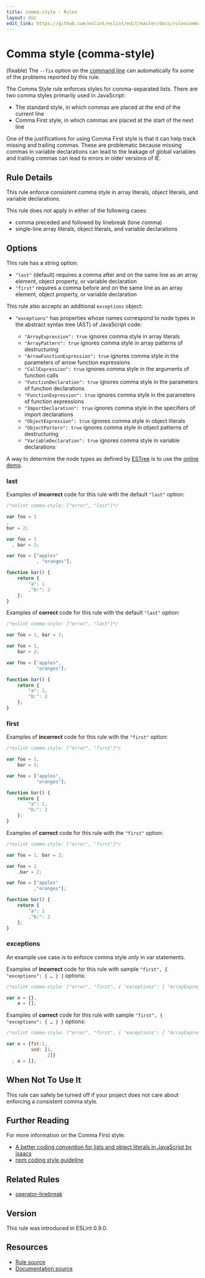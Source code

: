 ```yaml
---
title: comma-style - Rules
layout: doc
edit_link: https://github.com/eslint/eslint/edit/master/docs/rulescomma-style.md
---
```

<!-- Note: No pull requests accepted for this file. See README.md in the root directory for details. -->
# Comma style (comma-style)

(fixable) The `--fix` option on the [command line](../user-guide/command-line-interface#fix) can automatically fix some of the problems reported by this rule.

The Comma Style rule enforces styles for comma-separated lists. There are two comma styles primarily used in JavaScript:

* The standard style, in which commas are placed at the end of the current line
* Comma First style, in which commas are placed at the start of the next line

One of the justifications for using Comma First style is that it can help track missing and trailing commas. These are problematic because missing commas in variable declarations can lead to the leakage of global variables and trailing commas can lead to errors in older versions of IE.

## Rule Details

This rule enforce consistent comma style in array literals, object literals, and variable declarations.

This rule does not apply in either of the following cases:

* comma preceded and followed by linebreak (lone comma)
* single-line array literals, object literals, and variable declarations

## Options

This rule has a string option:

* `"last"` (default) requires a comma after and on the same line as an array element, object property, or variable declaration
* `"first"` requires a comma before and on the same line as an array element, object property, or variable declaration

This rule also accepts an additional `exceptions` object:

* `"exceptions"` has properties whose names correspond to node types in the abstract syntax tree (AST) of JavaScript code:

    * `"ArrayExpression": true` ignores comma style in array literals
    * `"ArrayPattern": true` ignores comma style in array patterns of destructuring
    * `"ArrowFunctionExpression": true` ignores comma style in the parameters of arrow function expressions
    * `"CallExpression": true` ignores comma style in the arguments of function calls
    * `"FunctionDeclaration": true` ignores comma style in the parameters of function declarations
    * `"FunctionExpression": true` ignores comma style in the parameters of function expressions
    * `"ImportDeclaration": true` ignores comma style in the specifiers of import declarations
    * `"ObjectExpression": true` ignores comma style in object literals
    * `"ObjectPattern": true` ignores comma style in object patterns of destructuring
    * `"VariableDeclaration": true` ignores comma style in variable declarations

A way to determine the node types as defined by [ESTree](https://github.com/estree/estree) is to use the [online demo](http://eslint.org/parser).

### last

Examples of **incorrect** code for this rule with the default `"last"` option:

```js
/*eslint comma-style: ["error", "last"]*/

var foo = 1
,
bar = 2;

var foo = 1
  , bar = 2;

var foo = ["apples"
           , "oranges"];

function bar() {
    return {
        "a": 1
        ,"b:": 2
    };
}
```

Examples of **correct** code for this rule with the default `"last"` option:

```js
/*eslint comma-style: ["error", "last"]*/

var foo = 1, bar = 2;

var foo = 1,
    bar = 2;

var foo = ["apples",
           "oranges"];

function bar() {
    return {
        "a": 1,
        "b:": 2
    };
}
```

### first

Examples of **incorrect** code for this rule with the `"first"` option:

```js
/*eslint comma-style: ["error", "first"]*/

var foo = 1,
    bar = 2;

var foo = ["apples",
           "oranges"];

function bar() {
    return {
        "a": 1,
        "b:": 2
    };
}
```

Examples of **correct** code for this rule with the `"first"` option:

```js
/*eslint comma-style: ["error", "first"]*/

var foo = 1, bar = 2;

var foo = 1
    ,bar = 2;

var foo = ["apples"
          ,"oranges"];

function bar() {
    return {
        "a": 1
        ,"b:": 2
    };
}
```

### exceptions

An example use case is to enforce comma style *only* in var statements.

Examples of **incorrect** code for this rule with sample `"first", { "exceptions": { … } }` options:

```js
/*eslint comma-style: ["error", "first", { "exceptions": { "ArrayExpression": true, "ObjectExpression": true } }]*/

var o = {},
    a = [];
```

Examples of **correct** code for this rule with sample `"first", { "exceptions": { … } }` options:

```js
/*eslint comma-style: ["error", "first", { "exceptions": { "ArrayExpression": true, "ObjectExpression": true } }]*/

var o = {fst:1,
         snd: [1,
               2]}
  , a = [];
```

## When Not To Use It

This rule can safely be turned off if your project does not care about enforcing a consistent comma style.


## Further Reading

For more information on the Comma First style:

* [A better coding convention for lists and object literals in JavaScript by isaacs](https://gist.github.com/isaacs/357981)
* [npm coding style guideline](https://docs.npmjs.com/misc/coding-style)


## Related Rules

* [operator-linebreak](operator-linebreak)

## Version

This rule was introduced in ESLint 0.9.0.

## Resources

* [Rule source](https://github.com/eslint/eslint/tree/master/lib/rules/comma-style.js)
* [Documentation source](https://github.com/eslint/eslint/tree/master/docs/rules/comma-style.md)
